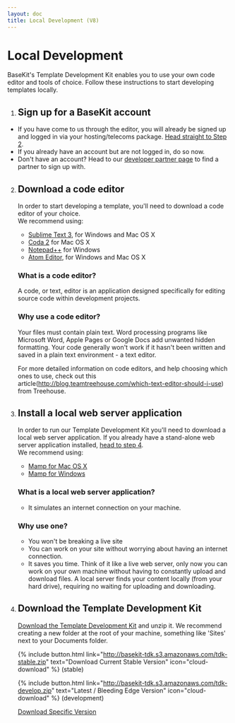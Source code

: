 ```yaml
---
layout: doc
title: Local Development (V8)
---
```


# Local Development

BaseKit's Template Development Kit enables you to use your own code editor and tools of choice. Follow these instructions to start developing templates locally.

1. ## Sign up for a BaseKit account
  * If you have come to us through the editor, you will already be signed up and logged in via your hosting/telecoms package. [Head straight to Step 2](#download-a-code-editor).
  * If you already have an account but are not logged in, do so now.
  * Don't have an account? Head to our [developer partner page](http://www.basekit.com/our-partners) to find a partner to sign up with.

2. ## Download a code editor
   In order to start developing a template, you'll need to download a code editor of your choice. <br/> We recommend using:
   * [Sublime Text 3](http://www.sublimetext.com/3), for Windows and Mac OS X
   * [Coda 2](http://panic.com/coda/) for Mac OS X
   * [Notepad++](http://notepad-plus-plus.org/) for Windows
   * [Atom Editor](https://atom.io/), for Windows and Mac OS X

   ### What is a code editor?
   A code, or text, editor is an application designed specifically for editing source code within development projects.

   ### Why use a code editor?
   Your files must contain plain text. Word processing programs like Microsoft Word, Apple Pages or Google Docs add unwanted hidden formatting. Your code generally won't work if it hasn't been written and saved in a plain text environment - a text editor.

   For more detailed information on code editors, and help choosing which ones to use, check out this article(http://blog.teamtreehouse.com/which-text-editor-should-i-use) from Treehouse.

3. ## Install a local web server application
   In order to run our Template Development Kit you'll need to download a local web server application. If you already have a stand-alone web server application installed, [head to step 4](#download-the-template-development-kit). <br/> We recommend using:
   * [Mamp for Mac OS X](http://www.mamp.info/en/downloads/)
   * [Mamp for Windows](http://www.mamp.info/en/mamp_windows.html)

   ### What is a local web server application?
   * It simulates an internet connection on your machine.

   ### Why use one?
   * You won't be breaking a live site
   * You can work on your site without worrying about having an internet connection.
   * It saves you time. Think of it like a live web server, only now you can work on your own machine without having to constantly upload and download files. A local server finds your content locally (from your hard drive), requiring no waiting for uploading and downloading.

4. ## Download the Template Development Kit
   [ Download the Template Development Kit](http://basekit-tdk.s3.amazonaws.com/tdk-stable.zip) and unzip it. We recommend creating a new folder at the root of your machine, something like 'Sites' next to your Documents folder.

   {% include button.html link="http://basekit-tdk.s3.amazonaws.com/tdk-stable.zip" text="Download Current Stable Version" icon="cloud-download" %} (stable)

   {% include button.html link="http://basekit-tdk.s3.amazonaws.com/tdk-develop.zip" text="Latest / Bleeding Edge Version" icon="cloud-download" %} (development)

   [Download Specific Version](https://github.com/basekit-templates/tdk/wiki)
